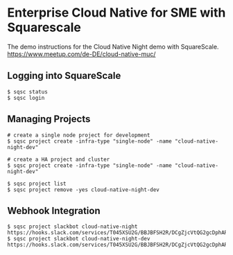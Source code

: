 # Enterprise Cloud Native for SME with Squarescale

The demo instructions for the Cloud Native Night demo with SquareScale. https://www.meetup.com/de-DE/cloud-native-muc/

## Logging into SquareScale

```
$ sqsc status
$ sqsc login
```

## Managing Projects

```
# create a single node project for development
$ sqsc project create -infra-type "single-node" -name "cloud-native-night-dev"

# create a HA project and cluster
$ sqsc project create -infra-type "single-node" -name "cloud-native-night-dev"

$ sqsc project list
$ sqsc project remove -yes cloud-native-night-dev
```

## Webhook Integration

```
$ sqsc project slackbot cloud-native-night https://hooks.slack.com/services/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
$ sqsc project slackbot cloud-native-night-dev https://hooks.slack.com/services/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
```
